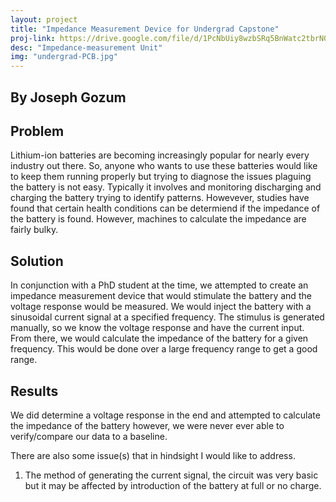 ```yaml
---
layout: project
title: "Impedance Measurement Device for Undergrad Capstone"
proj-link: https://drive.google.com/file/d/1PcNbUiy8wzbSRq5BnWatc2tbrN0kY6Jk/view?usp=sharing
desc: "Impedance-measurement Unit"
img: "undergrad-PCB.jpg"
---
```

## By Joseph Gozum

## Problem 
Lithium-ion batteries are becoming increasingly popular for nearly every industry out there. So, anyone who wants to use these batteries would like to keep them running properly but trying to diagnose the issues plaguing the battery is not easy. Typically it involves and monitoring discharging and charging the battery trying to identify patterns. Howevever, studies have found that certain health conditions can be determiend if the impedance of the battery is found. However, machines to calculate the impedance are fairly bulky. 

## Solution
In conjunction with a PhD student at the time, we attempted to create an impedance measurement device that would stimulate the battery and the voltage response would be measured. We would inject the battery with a sinusoidal current signal at a specified frequency. The stimulus is generated manually, so we know the voltage response and have the current input. From there, we would calculate the impedance of the battery for a given frequency. This would be done over a large frequency range to get a good range. 

## Results
We did determine a voltage response in the end and attempted to calculate the impedance of the battery however, we were never ever able to verify/compare our data to a baseline. 

There are also some issue(s) that in hindsight I would like to address. 
1. The method of generating the current signal, the circuit was very basic but it may be affected by introduction of the battery at full or no charge. 
